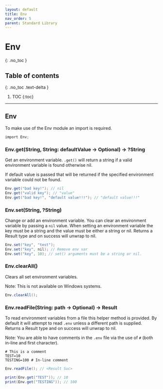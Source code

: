 ```yaml
---
layout: default
title: Env
nav_order: 5
parent: Standard Library
---
```


# Env
{: .no_toc }

## Table of contents
{: .no_toc .text-delta }

1. TOC
{:toc}

---

## Env

To make use of the Env module an import is required.

```cs
import Env;
```

### Env.get(String, String: defaultValue -> Optional) -> ?String

Get an environment variable. `.get()` will return a string if a valid environment variable is found otherwise nil.

If default value is passed that will be returned if the specified environment variable could not be found.

```cs
Env.get("bad key!"); // nil
Env.get("valid key"); // "value"
Env.get("bad key!", "default value!!!"); // "default value!!!"
```

### Env.set(String, ?String)

Change or add an environment variable. You can clear an environment variable by passing a `nil` value.
When setting an environment variable the key must be a string and the value must be either a string or nil.
Returns a Result type and on success will unwrap to nil.

```cs
Env.set("key", "test");
Env.set("key", nil); // Remove env var
Env.set("key", 10); // set() arguments must be a string or nil.
```

### Env.clearAll()

Clears all set environment variables.

Note: This is not available on Windows systems.

```cs
Env.clearAll();
```

### Env.readFile(String: path -> Optional) -> Result

To read environment variables from a file this helper method is provided.
By default it will attempt to read `.env` unless a different path is supplied.
Returns a Result type and on success will unwrap to nil.

Note: You are able to have comments in the `.env` file via the use of `#` (both in-line and first character).

```env
# This is a comment
TEST=10
TESTING=100 # In-line comment
```

```cs
Env.readFile(); // <Result Suc>

print(Env.get("TEST")); // 10
print(Env.get("TESTING")); // 100
```